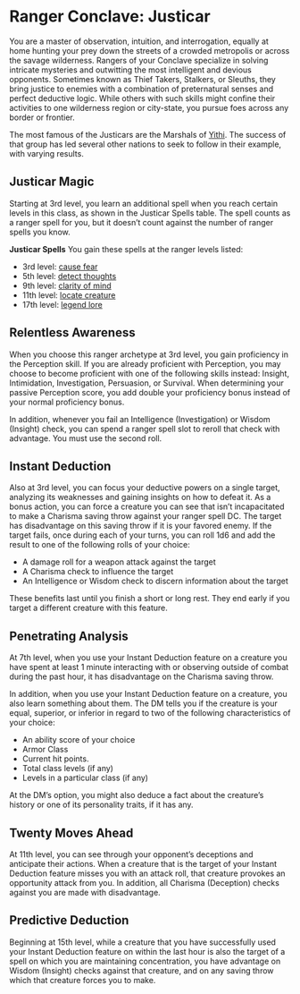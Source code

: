 # Ranger Conclave: Justicar
You are a master of observation, intuition, and interrogation, equally at home hunting your prey down the streets of a crowded metropolis or across the savage wilderness. Rangers of your Conclave specialize in solving intricate mysteries and outwitting the most intelligent and devious opponents. Sometimes known as Thief Takers, Stalkers, or Sleuths, they bring justice to enemies with a combination of preternatural senses and perfect deductive logic. While others with such skills might confine their activities to one wilderness region or city-state, you pursue foes across any border or frontier.

The most famous of the Justicars are the Marshals of [Yithi](../../Nations/Yithi.md). The success of that group has led several other nations to seek to follow in their example, with varying results.

## Justicar Magic
Starting at 3rd level, you learn an additional spell when you reach certain levels in this class, as shown in the Justicar Spells table. The spell counts as a ranger spell for you, but it doesn’t count against the number of ranger spells you know.

**Justicar Spells**
You gain these spells at the ranger levels listed:
* 3rd level: [cause fear](/Magic/Spells/cause-fear.md)
* 5th level: [detect thoughts]()
* 9th level: [clarity of mind]()
* 11th level: [locate creature]() 
* 17th level: [legend lore]()

## Relentless Awareness
When you choose this ranger archetype at 3rd level, you gain proficiency in the Perception skill. If you are already proficient with Perception, you may choose to become proficient with one of the following skills instead: Insight, Intimidation, Investigation, Persuasion, or Survival. When determining your passive Perception score, you add double your proficiency bonus instead of your normal proficiency bonus.

In addition, whenever you fail an Intelligence (Investigation) or Wisdom (Insight) check, you can spend a ranger spell slot to reroll that check with advantage. You must use the second roll.

## Instant Deduction
Also at 3rd level, you can focus your deductive powers on a single target, analyzing its weaknesses and gaining insights on how to defeat it. As a bonus action, you can force a creature you can see that isn’t incapacitated to make a Charisma saving throw against your ranger spell DC. The target has disadvantage on this saving throw if it is your favored enemy. If the target fails, once during each of your turns, you can roll 1d6 and add the result to one of the following rolls of your choice:
* A damage roll for a weapon attack against the target
* A Charisma check to influence the target
* An Intelligence or Wisdom check to discern information about the target

These benefits last until you finish a short or long rest. They end early if you target a different creature with this feature.

## Penetrating Analysis
At 7th level, when you use your Instant Deduction feature on a creature you have spent at least 1 minute interacting with or observing outside of combat during the past hour, it has disadvantage on the Charisma saving throw.

In addition, when you use your Instant Deduction feature on a creature, you also learn something about them. The DM tells you if the creature is your equal, superior, or inferior in regard to two of the following characteristics of your choice:
* An ability score of your choice
* Armor Class
* Current hit points.
* Total class levels (if any)
* Levels in a particular class (if any)

At the DM’s option, you might also deduce a fact about the creature’s history or one of its personality traits, if it has any.

## Twenty Moves Ahead
At 11th level, you can see through your opponent’s deceptions and anticipate their actions. When a creature that is the target of your Instant Deduction feature misses you with an attack roll, that creature provokes an opportunity attack from you. In addition, all Charisma (Deception) checks against you are made with disadvantage.

## Predictive Deduction
Beginning at 15th level, while a creature that you have successfully used your Instant Deduction feature on within the last hour is also the target of a spell on which you are maintaining concentration, you have advantage on Wisdom (Insight) checks against that creature, and on any saving throw which that creature forces you to make.
